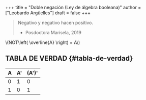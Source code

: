 +++
title = "Doble negación (Ley de álgebra booleana)"
author = ["Leobardo Argüelles"]
draft = false
+++

> Negativo y negativo hacen positivo.
>
> -   Posdoctora Marisela, 2019

\\(NOT\left( \overline{A} \right) = A\\)


## TABLA DE VERDAD {#tabla-de-verdad}

| A | A' | (A')' |
|---|----|-------|
| 0 | 1  | 0     |
| 1 | 0  | 1     |
